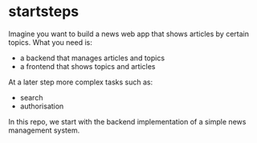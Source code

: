 # startsteps

Imagine you want to build a news web app that shows articles by certain topics.
What you need is:
- a backend that manages articles and topics
- a frontend that shows topics and articles

 At a later step more complex tasks such as:
  - search
  - authorisation

In this repo, we start with the backend implementation of a simple news management system.
